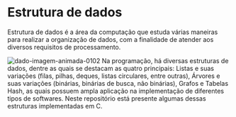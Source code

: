 
# Estrutura de dados 

Estrutura de dados é a área da computação que estuda várias maneiras para realizar a organização de dados, com a finalidade de atender aos diversos requisitos 
de processamento.

![dado-imagem-animada-0102](https://user-images.githubusercontent.com/86075123/232324714-e0a58ef0-edbb-42dd-add1-5c954c2069e7.gif)
Na programação, há diversas estruturas de dados, dentre as quais se destacam as quatro principais: Listas e suas variações (filas, pilhas, deques,
listas circulares, entre outras), Árvores e suas variações (binárias, binárias de busca, não binárias), 
Grafos e Tabelas Hash, as quais possuem ampla aplicação na implementação de diferentes tipos de softwares. Neste repositório está presente algumas dessas estruturas
implementadas em C.




